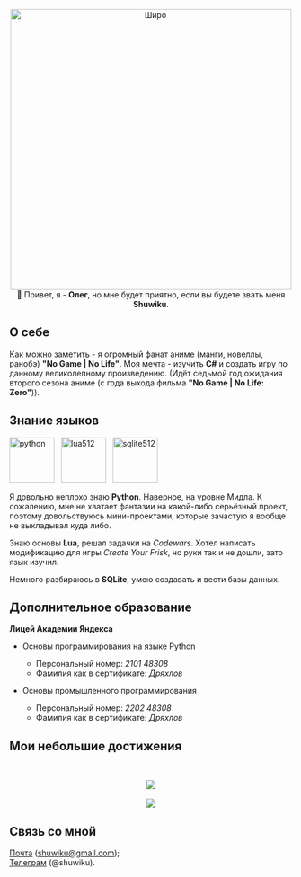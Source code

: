 <p align="center">
  <img alt="Широ" width="500" src="https://i.ibb.co/yqWhQ9Z/shiro.gif"><br>
  👋 Привет, я - <b>Олег</b>, но мне будет приятно, если вы будете звать меня <b>Shuwiku</b>.
</p>

## О себе

Как можно заметить - я огромный фанат аниме (манги, новеллы, ранобэ) **"No Game | No Life"**. Моя мечта - изучить **C#** и создать игру по данному великолепному произведению. (Идёт седьмой год ожидания второго сезона аниме (с года выхода фильма **"No Game | No Life: Zero"**)).

## Знание языков

<p>
  <img alt="python" height="80" src="https://i.ibb.co/QN5KZ46/python512.png"> &nbsp;
  <img alt="lua512" height="80" src="https://i.ibb.co/CMphZJy/lua512.png"> &nbsp;
  <img alt="sqlite512" height="80" src="https://i.ibb.co/nrKmrZm/sqlite512.png">
</p>

Я довольно неплохо знаю **Python**. Наверное, на уровне Мидла. К сожалению, мне не хватает фантазии на какой-либо серьёзный проект, поэтому довольствуюсь мини-проектами, которые зачастую я вообще не выкладывал куда либо.

Знаю основы **Lua**, решал задачки на *Codewars*. Хотел написать модификацию для игры *Create Your Frisk*, но руки так и не дошли, зато язык изучил.

Немного разбираюсь в **SQLite**, умею создавать и вести базы данных.

## Дополнительное образование

**Лицей Академии Яндекса**

- Основы программирования на языке Python
  - Персональный номер: *2101 48308*
  - Фамилия как в сертификате: *Дряхлов*

- Основы промышленного программирования
  - Персональный номер: *2202 48308*
  - Фамилия как в сертификате: *Дряхлов*

## Мои небольшие достижения

<br>
<p align="center">
  <img src="https://www.codewars.com/users/Shuwiku/badges/large"><br><br>
  <img src="https://github-profile-trophy.vercel.app/?username=Shuwiku&theme=darkhub&row=1">
</p>

## Связь со мной

[Почта](maito:shuwiku@gmail.com) (shuwiku@gmail.com);<br>
[Телеграм](https://t.me/shuwiku) (@shuwiku).
